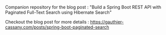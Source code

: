 Companion repository for the blog post : "Build a Spring Boot REST API with Paginated Full-Text Search using Hibernate Search"

Checkout the blog post for more details : https://gauthier-cassany.com/posts/spring-boot-paginated-search
